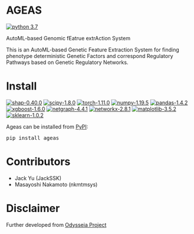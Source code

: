 # AGEAS
[![python 3.7](https://img.shields.io/badge/python-3.7-brightgreen)](https://www.python.org/)

AutoML-based Genomic fEatrue extrAction System

This is an AutoML-based Genetic Feature Extraction System for finding phenotype deterministic Genetic Factors and correspond Regulatory Pathways based on Genetic Regulatory Networks.



# Install

[![shap-0.40.0](https://img.shields.io/badge/shap-0.40.0-red)](http://github.com/slundberg/shap)
[![scipy-1.8.0](https://img.shields.io/badge/scipy-1.8.0-orange)](https://github.com/scipy/scipy)
[![torch-1.11.0](https://img.shields.io/badge/torch-1.11.0-yellow)](https://github.com/pytorch/pytorch)
[![numpy-1.19.5](https://img.shields.io/badge/numpy-1.19.5-green)](https://github.com/numpy/numpy)
[![pandas-1.4.2](https://img.shields.io/badge/pandas-1.4.2-blue)](https://github.com/pandas-dev/pandas)
[![xgboost-1.6.0](https://img.shields.io/badge/xgboost-1.6.0-indigo)](https://github.com/dmlc/xgboost)
[![netgraph-4.4.1](https://img.shields.io/badge/netgraph-4.4.1-violet)](https://github.com/paulbrodersen/netgraph)
[![networkx-2.8.1](https://img.shields.io/badge/networkx-2.8.1-black)](https://github.com/networkx/networkx)
[![matplotlib-3.5.2](https://img.shields.io/badge/matplotlib-3.5.2-silver)](https://github.com/matplotlib/matplotlib)
[![sklearn-1.0.2](https://img.shields.io/badge/sklearn-1.0.2-gold)](https://github.com/scikit-learn/scikit-learn)


Ageas can be installed from [PyPI](https://pypi.org/project/Ageas/):

<pre>
pip install ageas
</pre>


# Contributors

+ Jack Yu (JackSSK)
+ Masayoshi Nakamoto (nkmtmsys)



# Disclaimer

Further developed from [Odysseia Project](https://www.biorxiv.org/content/10.1101/2022.02.17.480852v1)
